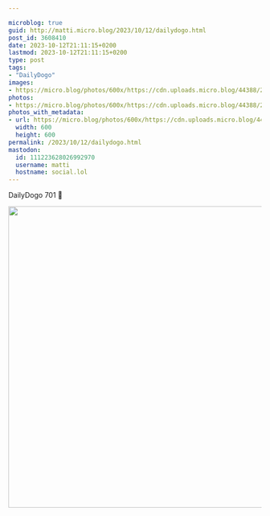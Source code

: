 ```yaml
---

microblog: true
guid: http://matti.micro.blog/2023/10/12/dailydogo.html
post_id: 3608410
date: 2023-10-12T21:11:15+0200
lastmod: 2023-10-12T21:11:15+0200
type: post
tags:
- "DailyDogo"
images:
- https://micro.blog/photos/600x/https://cdn.uploads.micro.blog/44388/2023/dd66439f2135414ea390cf42e4312c53.jpg
photos:
- https://micro.blog/photos/600x/https://cdn.uploads.micro.blog/44388/2023/dd66439f2135414ea390cf42e4312c53.jpg
photos_with_metadata:
- url: https://micro.blog/photos/600x/https://cdn.uploads.micro.blog/44388/2023/dd66439f2135414ea390cf42e4312c53.jpg
  width: 600
  height: 600
permalink: /2023/10/12/dailydogo.html
mastodon:
  id: 111223628026992970
  username: matti
  hostname: social.lol
---
```

DailyDogo 701 🐶

<img src="/media/uploads/2023/dd66439f2135414ea390cf42e4312c53.jpg" width="600" height="600" alt="" />
